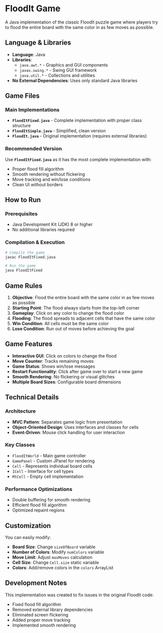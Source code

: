 # FloodIt Game

A Java implementation of the classic FloodIt puzzle game where players try to flood the entire board with the same color in as few moves as possible.

## Language & Libraries

- **Language**: Java
- **Libraries**: 
  - `java.awt.*` - Graphics and GUI components
  - `javax.swing.*` - Swing GUI framework
  - `java.util.*` - Collections and utilities
- **No External Dependencies**: Uses only standard Java libraries

## Game Files

### Main Implementations
- **`FloodItFixed.java`** - Complete implementation with proper class structure
- **`FloodItSimple.java`** - Simplified, clean version
- **`FloodIt.java`** - Original implementation (requires external libraries)

### Recommended Version
Use **`FloodItFixed.java`** as it has the most complete implementation with:
- Proper flood fill algorithm
- Smooth rendering without flickering
- Move tracking and win/lose conditions
- Clean UI without borders

## How to Run

### Prerequisites
- Java Development Kit (JDK) 8 or higher
- No additional libraries required

### Compilation & Execution
```bash
# Compile the game
javac FloodItFixed.java

# Run the game
java FloodItFixed
```

## Game Rules

1. **Objective**: Flood the entire board with the same color in as few moves as possible
2. **Starting Point**: The flood always starts from the top-left corner
3. **Gameplay**: Click on any color to change the flood color
4. **Flooding**: The flood spreads to adjacent cells that have the same color
5. **Win Condition**: All cells must be the same color
6. **Lose Condition**: Run out of moves before achieving the goal

## Game Features

- **Interactive GUI**: Click on colors to change the flood
- **Move Counter**: Tracks remaining moves
- **Game Status**: Shows win/lose messages
- **Restart Functionality**: Click after game over to start a new game
- **Smooth Rendering**: No flickering or visual glitches
- **Multiple Board Sizes**: Configurable board dimensions

## Technical Details

### Architecture
- **MVC Pattern**: Separates game logic from presentation
- **Object-Oriented Design**: Uses interfaces and classes for cells
- **Event-Driven**: Mouse click handling for user interaction

### Key Classes
- `FloodItWorld` - Main game controller
- `GamePanel` - Custom JPanel for rendering
- `Cell` - Represents individual board cells
- `ICell` - Interface for cell types
- `MtCell` - Empty cell implementation

### Performance Optimizations
- Double buffering for smooth rendering
- Efficient flood fill algorithm
- Optimized repaint regions

## Customization

You can easily modify:
- **Board Size**: Change `sizeOfBoard` variable
- **Number of Colors**: Modify `numColors` variable
- **Move Limit**: Adjust `maxMoves` calculation
- **Cell Size**: Change `Cell.size` static variable
- **Colors**: Add/remove colors in the `colors` ArrayList

## Development Notes

This implementation was created to fix issues in the original FloodIt code:
- Fixed flood fill algorithm
- Removed external library dependencies
- Eliminated screen flickering
- Added proper move tracking
- Implemented smooth rendering
